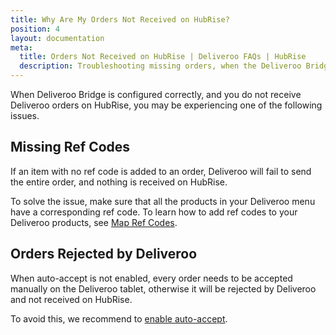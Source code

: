 ```yaml
---
title: Why Are My Orders Not Received on HubRise?
position: 4
layout: documentation
meta:
  title: Orders Not Received on HubRise | Deliveroo FAQs | HubRise
  description: Troubleshooting missing orders, when the Deliveroo Bridge configuration is correct, and you do not receive Deliveroo orders on HubRise.
---
```


When Deliveroo Bridge is configured correctly, and you do not receive Deliveroo orders on HubRise, you may be experiencing one of the following issues.

## Missing Ref Codes

If an item with no ref code is added to an order, Deliveroo will fail to send the entire order, and nothing is received on HubRise.

To solve the issue, make sure that all the products in your Deliveroo menu have a corresponding ref code. To learn how to add ref codes to your Deliveroo products, see [Map Ref Codes](/apps/deliveroo/map-ref-codes).

## Orders Rejected by Deliveroo

When auto-accept is not enabled, every order needs to be accepted manually on the Deliveroo tablet, otherwise it will be rejected by Deliveroo and not received on HubRise.

To avoid this, we recommend to [enable auto-accept](/apps/deliveroo/faqs/auto-accept).
